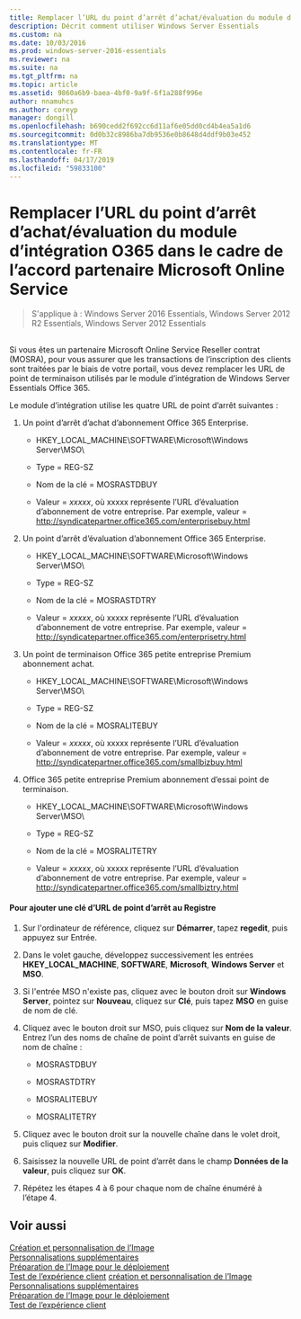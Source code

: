 ```yaml
---
title: Remplacer l’URL du point d’arrêt d’achat/évaluation du module d’intégration O365 dans le cadre de l’accord partenaire Microsoft Online Service
description: Décrit comment utiliser Windows Server Essentials
ms.custom: na
ms.date: 10/03/2016
ms.prod: windows-server-2016-essentials
ms.reviewer: na
ms.suite: na
ms.tgt_pltfrm: na
ms.topic: article
ms.assetid: 9860a6b9-baea-4bf0-9a9f-6f1a288f996e
author: nnamuhcs
ms.author: coreyp
manager: dongill
ms.openlocfilehash: b690cedd2f692cc6d11af6e05dd0cd4b4ea5a1d6
ms.sourcegitcommit: 0d0b32c8986ba7db9536e0b8648d4ddf9b03e452
ms.translationtype: MT
ms.contentlocale: fr-FR
ms.lasthandoff: 04/17/2019
ms.locfileid: "59833100"
---
```

# <a name="replace-o365-integration-module-buy-try-endpoint-url-in-support-of-microsoft-online-service-reseller-agreement"></a>Remplacer l’URL du point d’arrêt d’achat/évaluation du module d’intégration O365 dans le cadre de l’accord partenaire Microsoft Online Service

>S'applique à : Windows Server 2016 Essentials, Windows Server 2012 R2 Essentials, Windows Server 2012 Essentials

##  <a name="BKMK_O365"></a>   
 Si vous êtes un partenaire Microsoft Online Service Reseller contrat (MOSRA), pour vous assurer que les transactions de l’inscription des clients sont traitées par le biais de votre portail, vous devez remplacer les URL de point de terminaison utilisés par le module d’intégration de Windows Server Essentials Office 365.  
  
 Le module d’intégration utilise les quatre URL de point d’arrêt suivantes :  
  
1.  Un point d’arrêt d’achat d’abonnement Office 365 Enterprise.  
  
    -   HKEY_LOCAL_MACHINE\SOFTWARE\Microsoft\Windows Server\MSO\  
  
    -   Type = REG-SZ  
  
    -   Nom de la clé = MOSRASTDBUY  
  
    -   Valeur = *xxxxx*, où xxxxx représente l’URL d’évaluation d’abonnement de votre entreprise. Par exemple, valeur = http://syndicatepartner.office365.com/enterprisebuy.html  
  
2.  Un point d’arrêt d’évaluation d’abonnement Office 365 Enterprise.  
  
    -   HKEY_LOCAL_MACHINE\SOFTWARE\Microsoft\Windows Server\MSO\  
  
    -   Type = REG-SZ  
  
    -   Nom de la clé = MOSRASTDTRY  
  
    -   Valeur = *xxxxx*, où xxxxx représente l’URL d’évaluation d’abonnement de votre entreprise. Par exemple, valeur = http://syndicatepartner.office365.com/enterprisetry.html  
  
3.  Un point de terminaison Office 365 petite entreprise Premium abonnement achat.  
  
    -   HKEY_LOCAL_MACHINE\SOFTWARE\Microsoft\Windows Server\MSO\  
  
    -   Type = REG-SZ  
  
    -   Nom de la clé = MOSRALITEBUY  
  
    -   Valeur = *xxxxx*, où xxxxx représente l’URL d’évaluation d’abonnement de votre entreprise. Par exemple, valeur = http://syndicatepartner.office365.com/smallbizbuy.html  
  
4.  Office 365 petite entreprise Premium abonnement d’essai point de terminaison.  
  
    -   HKEY_LOCAL_MACHINE\SOFTWARE\Microsoft\Windows Server\MSO\  
  
    -   Type = REG-SZ  
  
    -   Nom de la clé = MOSRALITETRY  
  
    -   Valeur = *xxxxx*, où xxxxx représente l’URL d’évaluation d’abonnement de votre entreprise. Par exemple, valeur = http://syndicatepartner.office365.com/smallbiztry.html  
  
#### <a name="to-add-an-endpoint-url-key-to-the-registry"></a>Pour ajouter une clé d’URL de point d’arrêt au Registre  
  
1.  Sur l'ordinateur de référence, cliquez sur **Démarrer**, tapez **regedit**, puis appuyez sur Entrée.  
  
2.  Dans le volet gauche, développez successivement les entrées **HKEY_LOCAL_MACHINE**, **SOFTWARE**, **Microsoft**, **Windows Server** et **MSO**.  
  
3.  Si l'entrée MSO n'existe pas, cliquez avec le bouton droit sur **Windows Server**, pointez sur **Nouveau**, cliquez sur **Clé**, puis tapez **MSO** en guise de nom de clé.  
  
4.  Cliquez avec le bouton droit sur MSO, puis cliquez sur **Nom de la valeur**. Entrez l’un des noms de chaîne de point d’arrêt suivants en guise de nom de chaîne :  
  
    -   MOSRASTDBUY  
  
    -   MOSRASTDTRY  
  
    -   MOSRALITEBUY  
  
    -   MOSRALITETRY  
  
5.  Cliquez avec le bouton droit sur la nouvelle chaîne dans le volet droit, puis cliquez sur **Modifier**.  
  
6.  Saisissez la nouvelle URL de point d’arrêt dans le champ **Données de la valeur**, puis cliquez sur **OK**.  
  
7.  Répétez les étapes 4 à 6 pour chaque nom de chaîne énuméré à l’étape 4.  
  
## <a name="see-also"></a>Voir aussi  

 [Création et personnalisation de l’Image](Creating-and-Customizing-the-Image.md)   
 [Personnalisations supplémentaires](Additional-Customizations.md)   
 [Préparation de l’Image pour le déploiement](Preparing-the-Image-for-Deployment.md)   
 [Test de l’expérience client](Testing-the-Customer-Experience.md) [création et personnalisation de l’Image](../install/Creating-and-Customizing-the-Image.md)   
 [Personnalisations supplémentaires](../install/Additional-Customizations.md)   
 [Préparation de l’Image pour le déploiement](../install/Preparing-the-Image-for-Deployment.md)   
 [Test de l’expérience client](../install/Testing-the-Customer-Experience.md)

